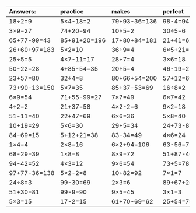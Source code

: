 | Answers: | practice | makes | perfect | ! |
| :--- | :--- | :--- | :--- | :--- |
| 18÷2=9 | 5×4-18=2 | 79+93-36=136 | 98-4=94 | 7×8=56 | 
| 3×9=27 | 74+20=94 | 10÷5=2 | 30÷5=6 | 7×3=21 | 
| 65+77-99=43 | 85+91+20=196 | 17+80+84=181 | 21+41=62 | 5×5-15=10 | 
| 26+60+97=183 | 5×2=10 | 36÷9=4 | 6×5+21=51 | 5×3-9=6 | 
| 25÷5=5 | 4×7-11=17 | 28÷7=4 | 3×6=18 | 94-26=68 | 
| 50-22=28 | 4+85-54=35 | 20÷5=4 | 46-19=27 | 26-9=17 | 
| 23+57=80 | 32÷4=8 | 80+66+54=200 | 57+12=69 | 44+67+37=148 | 
| 73+90-13=150 | 5×7=35 | 85+37-53=69 | 16÷8=2 | 26+10+53=89 | 
| 6×9=54 | 71+55-99=27 | 7×7=49 | 6×7=42 | 16÷2=8 | 
| 4÷2=2 | 21+37=58 | 4×2-2=6 | 9×2=18 | 8+57+31=96 | 
| 51-11=40 | 22+47=69 | 6×6=36 | 5×8=40 | 40+38=78 | 
| 10+19=29 | 5×6=30 | 29+5=34 | 24+73-87=10 | 32+89+78=199 | 
| 84-69=15 | 5+12+21=38 | 83-34=49 | 4×6=24 | 3×2=6 | 
| 1×4=4 | 2×8=16 | 6×2+94=106 | 63-56=7 | 72+18=90 | 
| 68-29=39 | 1×8=8 | 8×9=72 | 51+87-46=92 | 2×4=8 | 
| 94-42=52 | 4×3=12 | 9×6=54 | 73+5=78 | 62+7=69 | 
| 97+77-36=138 | 5×2-2=8 | 10+82=92 | 7×1=7 | 10+25=35 | 
| 24÷8=3 | 99-30=69 | 2×3=6 | 89+67+26=182 | 57+25=82 | 
| 51+30=81 | 99-9=90 | 9×5=45 | 3×1=3 | 7×5=35 | 
| 5×3=15 | 17-2=15 | 61+70-69=62 | 25+54=79 | 31+61-41=51 | 
